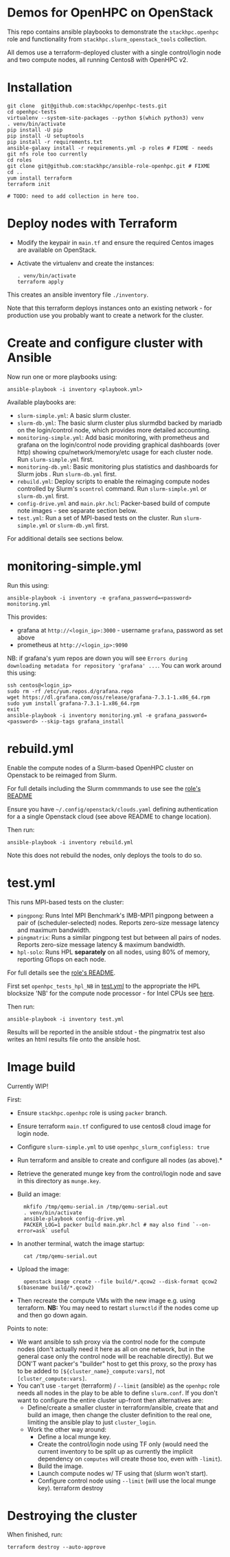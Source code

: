 # Demos for OpenHPC on OpenStack

This repo contains ansible playbooks to demonstrate the `stackhpc.openhpc` role and functionality from `stackhpc.slurm_openstack_tools` collection.

All demos use a terraform-deployed cluster with a single control/login node and two compute nodes, all running Centos8 with OpenHPC v2.

# Installation

    git clone  git@github.com:stackhpc/openhpc-tests.git
    cd openhpc-tests
    virtualenv --system-site-packages --python $(which python3) venv
    . venv/bin/activate
    pip install -U pip
    pip install -U setuptools
    pip install -r requirements.txt
    ansible-galaxy install -r requirements.yml -p roles # FIXME - needs git nfs role too currently
    cd roles
    git clone git@github.com:stackhpc/ansible-role-openhpc.git # FIXME
    cd ..
    yum install terraform
    terraform init

    # TODO: need to add collection in here too.

# Deploy nodes with Terraform

- Modify the keypair in `main.tf` and ensure the required Centos images are available on OpenStack.
- Activate the virtualenv and create the instances:

      . venv/bin/activate
      terraform apply

This creates an ansible inventory file `./inventory`.

Note that this terraform deploys instances onto an existing network - for production use you probably want to create a network for the cluster.

# Create and configure cluster with Ansible

Now run one or more playbooks using:

    ansible-playbook -i inventory <playbook.yml>

Available playbooks are:

- `slurm-simple.yml`: A basic slurm cluster.
- `slurm-db.yml`: The basic slurm cluster plus slurmdbd backed by mariadb on the login/control node, which provides more detailed accounting.
- `monitoring-simple.yml`: Add basic monitoring, with prometheus and grafana on the login/control node providing graphical dashboards (over http) showing cpu/network/memory/etc usage for each cluster node. Run `slurm-simple.yml` first.
- `monitoring-db.yml`: Basic monitoring plus statistics and dashboards for Slurm jobs . Run `slurm-db.yml` first.
- `rebuild.yml`: Deploy scripts to enable the reimaging compute nodes controlled by Slurm's `scontrol` command. Run `slurm-simple.yml` or `slurm-db.yml` first.
- `config-drive.yml` and `main.pkr.hcl`: Packer-based build of compute note images - see separate section below.
- `test.yml`: Run a set of MPI-based tests on the cluster. Run `slurm-simple.yml` or `slurm-db.yml` first.

For additional details see sections below.

# monitoring-simple.yml

Run this using:

    ansible-playbook -i inventory -e grafana_password=<password> monitoring.yml

This provides:
- grafana at `http://<login_ip>:3000` - username `grafana`, password as set above
- prometheus at `http://<login_ip>:9090`

NB: if grafana's yum repos are down you will see `Errors during downloading metadata for repository 'grafana' ...`. You can work around this using:

    ssh centos@<login_ip>
    sudo rm -rf /etc/yum.repos.d/grafana.repo
    wget https://dl.grafana.com/oss/release/grafana-7.3.1-1.x86_64.rpm
    sudo yum install grafana-7.3.1-1.x86_64.rpm
    exit
    ansible-playbook -i inventory monitoring.yml -e grafana_password=<password> --skip-tags grafana_install

# rebuild.yml

Enable the compute nodes of a Slurm-based OpenHPC cluster on Openstack to be reimaged from Slurm.

For full details including the Slurm commmands to use see the [role's README](https://github.com/stackhpc/ansible_collection_slurm_openstack_tools/blob/main/roles/rebuild/README.md)

Ensure you have `~/.config/openstack/clouds.yaml` defining authentication for a a single Openstack cloud (see above README to change location).

Then run:

    ansible-playbook -i inventory rebuild.yml

Note this does not rebuild the nodes, only deploys the tools to do so.

# test.yml

This runs MPI-based tests on the cluster:
- `pingpong`: Runs Intel MPI Benchmark's IMB-MPI1 pingpong between a pair of (scheduler-selected) nodes. Reports zero-size message latency and maximum bandwidth.
- `pingmatrix`: Runs a similar pingpong test but between all pairs of nodes. Reports zero-size message latency & maximum bandwidth.
- `hpl-solo`: Runs HPL **separately** on all nodes, using 80% of memory, reporting Gflops on each node.

For full details see the [role's README](https://github.com/stackhpc/ansible_collection_slurm_openstack_tools/blob/main/roles/test/README.md).

First set `openhpc_tests_hpl_NB` in [test.yml](test.yml) to the appropriate the HPL blocksize 'NB' for the compute node processor - for Intel CPUs see [here](https://software.intel.com/content/www/us/en/develop/documentation/mkl-linux-developer-guide/top/intel-math-kernel-library-benchmarks/intel-distribution-for-linpack-benchmark/configuring-parameters.html).

Then run:

    ansible-playbook -i inventory test.yml

Results will be reported in the ansible stdout - the pingmatrix test also writes an html results file onto the ansible host.

# Image build

Currently WIP!

First:
- Ensure `stackhpc.openhpc` role is using `packer` branch.
- Ensure terraform `main.tf` configured to use centos8 cloud image for login node.
- Configure `slurm-simple.yml` to use `openhpc_slurm_configless: true`
- Run terraform and ansible to create and configure all nodes (as above).*
- Retrieve the generated munge key from the control/login node and save in this directory as `munge.key`.
- Build an image:

        mkfifo /tmp/qemu-serial.in /tmp/qemu-serial.out
        . venv/bin/activate
        ansible-playbook config-drive.yml
        PACKER_LOG=1 packer build main.pkr.hcl # may also find `--on-error=ask` useful
    
- In another terminal, watch the image startup:

        cat /tmp/qemu-serial.out

- Upload the image:

        openstack image create --file build/*.qcow2 --disk-format qcow2 $(basename build/*.qcow2)

- Then recreate the compute VMs with the new image e.g. using terraform. **NB:** You may need to restart `slurmctld` if the nodes come up and then go down again.

Points to note:
- We want ansible to ssh proxy via the control node for the compute nodes (don't actually need it here as all on one network, but in the general case only the control node will be reachable directly). But we DON'T want packer's "builder" host to get this proxy, so the proxy has to be added to `[${cluster_name}_compute:vars]`, not `[cluster_compute:vars]`.
- You can't use `-target` (terraform) / `--limit` (ansible) as the `openhpc` role needs all nodes in the play to be able to define `slurm.conf`. If you don't want to configure the entire cluster up-front then alternatives are:
  - Define/create a smaller cluster in terraform/ansible, create that and build an image, then change the cluster definition to the real one, limiting the ansible play to just `cluster_login`.
  - Work the other way around:
    - Define a local munge key.
    - Create the control/login node using TF only (would need the current inventory to be split up as currently the implicit dependency on `computes` will create those too, even with `-limit`).
    - Build the image.
    - Launch compute nodes w/ TF using that (slurm won't start).
    - Configure control node using `--limit` (will use the local munge key).
    terraform destroy


# Destroying the cluster

When finished, run:

    terraform destroy --auto-approve